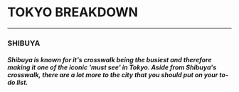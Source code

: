 # TOKYO BREAKDOWN 
---

### SHIBUYA

##### Shibuya is known for it's crosswalk being the busiest and therefore making it one of the iconic *'must see*' in Tokyo.  Aside from Shibuya's crosswalk, there are a lot more to the city that you should put on your to-do list. 

